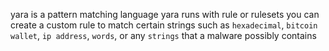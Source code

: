 yara is a pattern matching language
yara runs with rule or rulesets
you can create a custom rule to match certain strings such as
`hexadecimal`, `bitcoin wallet`, `ip address`, `words`, or any `strings` that a malware possibly contains

